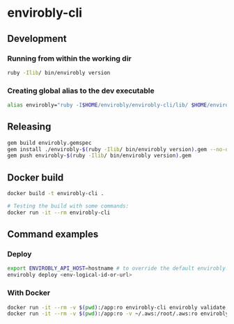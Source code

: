 # envirobly-cli

## Development

### Running from within the working dir

```sh
ruby -Ilib/ bin/envirobly version
```

### Creating global alias to the dev executable

```sh
alias envirobly="ruby -I$HOME/envirobly/envirobly-cli/lib/ $HOME/envirobly/envirobly-cli/bin/envirobly"
```

## Releasing

```sh
gem build envirobly.gemspec
gem install ./envirobly-$(ruby -Ilib/ bin/envirobly version).gem --no-document
gem push envirobly-$(ruby -Ilib/ bin/envirobly version).gem
```

## Docker build

```sh
docker build -t envirobly-cli .

# Testing the build with some commands:
docker run -it --rm envirobly-cli
```

## Command examples

### Deploy

```sh
export ENVIROBLY_API_HOST=hostname # to override the default envirobly.com
envirobly deploy <env-logical-id-or-url>
```

### With Docker

```sh
docker run -it --rm -v $(pwd):/app:ro envirobly-cli envirobly validate
docker run -it --rm -v $(pwd):/app:ro -v ~/.aws:/root/.aws:ro envirobly-cli envirobly push <s3-region> <s3-bucket>
```
